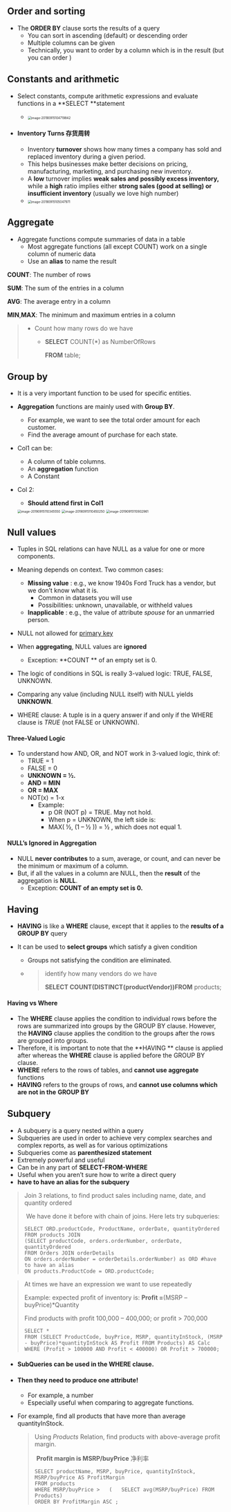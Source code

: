 ## Order and sorting

- The **ORDER BY** clause sorts the results of a query
  - You can sort in ascending (default) or descending order
  - Multiple columns can be given
  - Technically, you want to order by a column which is in the result (but you can order )

## Constants and arithmetic

- Select constants, compute arithmetic expressions  and evaluate functions in a **SELECT **statement

  - <img src="1.06.06_Advanced_SQL.assets/image-20190915104719842.png" alt="image-20190915104719842" style="zoom:50%;" />

- #### Inventory Turns 存货周转

  - Inventory **turnover** shows how many times a company has sold and replaced inventory during a given period.
  - This helps businesses make better decisions on pricing, manufacturing, marketing, and purchasing new inventory.
  - A **low** turnover implies **weak sales and possibly excess inventory,** while a **high** ratio implies either **strong sales (good at selling) or insufficient inventory** (usually we love high number)
  - <img src="1.06.06_Advanced_SQL.assets/image-20190915105047971.png" alt="image-20190915105047971" style="zoom:50%;" />

  

## Aggregate 

- Aggregate functions compute summaries of data in a table
  - Most aggregate functions (all except COUNT) work on a single column of numeric data
  - Use an **alias** to name the result

**COUNT**: The number of rows

**SUM**: The sum of the entries in a column

**AVG**: The average entry in a column

**MIN**,**MAX**: The minimum and maximum entries in a column

> - Count how many rows do we have
>
>   - **SELECT** COUNT(\*) as NumberOfRows
>
>      **FROM** table;

## Group by

- It is a very important function to be used for specific entities.

- **Aggregation** functions are mainly used with **Group BY**.

  - For example, we want to see the total order amount for each customer.
  - Find the average amount of purchase for each state.

- Col1 can be:

  - A column of table columns.
  - An **aggregation** function
  - A Constant

- Col 2:

  - **Should attend first in Col1** 

  <img src="1.06.06_Advanced_SQL.assets/image-20190915110345550.png" alt="image-20190915110345550" style="zoom:50%;" />

  <img src="1.06.06_Advanced_SQL.assets/image-20190915110450250.png" alt="image-20190915110450250" style="zoom:50%;" />

  <img src="1.06.06_Advanced_SQL.assets/image-20190915110932961.png" alt="image-20190915110932961" style="zoom:50%;" />

  

## Null values

- Tuples in SQL relations can have NULL as a value for one or more components.
- Meaning depends on context.  Two common cases:
  - **Missing value** : e.g., we know 1940s Ford Truck has a vendor, but we don’t know what it is.
    - Common in datasets you will use
    - Possibilities: unknown, unavailable, or withheld values
  - **Inapplicable** : e.g., the value of attribute *spouse* for an unmarried person.

- NULL not allowed for <u>primary key</u> 
- When **aggregating**, NULL values are **ignored**
  - Exception: **COUNT ** of an empty set is 0.
- The logic of conditions in SQL is really 3-valued logic: TRUE, FALSE, UNKNOWN.
- Comparing any value (including NULL itself) with NULL yields **UNKNOWN**.
- WHERE clause: A tuple is in a query answer if and only if the WHERE clause is *TRUE* (not FALSE or UNKNOWN).

#### Three-Valued Logic

- To understand how AND, OR, and NOT work in 3-valued logic, think of:
  - TRUE = 1
  - FALSE = 0
  - **UNKNOWN = ½.**
  - **AND = MIN**
  - **OR = MAX**
  - NOT(x) = 1-x
    - Example:
      - p OR (NOT p) = TRUE. May not hold.
      - When p = UNKNOWN, the left side is:
      - MAX( ½, (1 – ½ )) = ½ , which does not equal 1.

#### NULL’s Ignored in Aggregation

- NULL **never contributes** to a sum, average, or count, and can never be the minimum or maximum of a column.
- But, if all the values in a column are NULL, then the **result** of the aggregation is **NULL**. 
  - Exception: **COUNT of an empty set is 0.** 

## Having 

- **HAVING** is like a **WHERE** clause, except that it applies to the **results of a GROUP BY** query

- It can be used to **select groups** which satisfy a given condition

  - Groups not satisfying the condition are eliminated.

  - > identify how many vendors do we have
    >
    > **SELECT COUNT(DISTINCT(productVendor))FROM** products;

#### Having vs Where

- The **WHERE** clause applies the condition to individual rows before the rows are summarized into groups by the GROUP BY clause. However, the **HAVING** clause applies the condition to the groups after the rows are grouped into groups.
- Therefore, it is important to note that the **HAVING ** clause is applied after whereas the **WHERE** clause is applied before the GROUP BY clause.
- **WHERE** refers to the rows of tables, and **cannot use aggregate** functions
- **HAVING** refers to the groups of rows, and **cannot use columns which are not in the** **GROUP BY** 



## Subquery 

- A subquery is a query nested within a query
- Subqueries are used in order to achieve very complex searches and complex reports, as well as for various optimizations
- Subqueries come as **parenthesized statement** 
- Extremely powerful and useful
- Can be in any part of **SELECT-FROM-WHERE**
- Useful when you aren’t sure how to write a direct query
- **have to have an alias for the subquery** 

> Join 3 relations, to find product sales including name, date, and quantity ordered
>
> ​	We have done it before with chain of joins. Here lets try subqueries:
>
> ```mysql
> SELECT ORD.productCode, ProductName, orderDate, quantityOrdered
> FROM products JOIN 
> (SELECT productCode, orders.orderNumber, orderDate, quantityOrdered 
> FROM Orders JOIN orderDetails 
> ON orders.orderNumber = orderDetails.orderNumber) as ORD #have to have an alias
> ON products.ProductCode = ORD.productCode;
> ```

> At times we have an expression we want to use repeatedly
>
> Example: expected profit of inventory is: **Profit =**(MSRP – buyPrice)*Quantity
>
> Find products with profit 100,000 – 400,000; or profit > 700,000
>
> ```mysql
> SELECT * 
> FROM (SELECT ProductCode, buyPrice, MSRP, quantityInStock, (MSRP - buyPrice)*quantityInStock AS Profit FROM Products) AS Calc
> WHERE (Profit > 100000 AND Profit < 400000) OR Profit > 700000;
> ```

- #### **SubQueries can be used in the WHERE clause.**

- #### Then they need to **produce one attribute**! 

  - For example, a number
  - Especially useful when comparing to aggregate functions.  

- For example, find all products that have more than average quantityInStock.

  > Using *Products* Relation, find products with above-average profit margin.
  >
  > ​	**Profit margin is MSRP/buyPrice** 净利率
  >
  > ```mysql
  > SELECT productName, MSRP, buyPrice, quantityInStock, MSRP/buyPrice AS ProfitMargin
  > FROM products
  > WHERE MSRP/buyPrice >	(	SELECT avg(MSRP/buyPrice) FROM Products)
  > ORDER BY ProfitMargin ASC ;
  > ```



